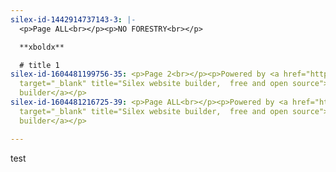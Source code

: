 ```yaml
---
silex-id-1442914737143-3: |-
  <p>Page ALL<br></p><p>NO FORESTRY<br></p>

  **xboldx**

  # title 1
silex-id-1604481199756-35: <p>Page 2<br></p><p>Powered by <a href="https://www.silex.me/"
  target="_blank" title="Silex website builder,  free and open source">Silex website
  builder</a></p>
silex-id-1604481216725-39: <p>Page ALL<br></p><p>Powered by <a href="https://www.silex.me/"
  target="_blank" title="Silex website builder,  free and open source">Silex website
  builder</a></p>

---
```

test